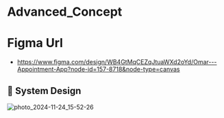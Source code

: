 # Advanced_Concept

# Figma Url

- https://www.figma.com/design/WB4GtMqCEZqJtuaWXd2oYd/Omar---Appointment-App?node-id=157-8718&node-type=canvas

## 🎨 System Design

![photo_2024-11-24_15-52-26](https://github.com/user-attachments/assets/cb1f511d-15d2-46c9-a178-c14f26ad9911)
